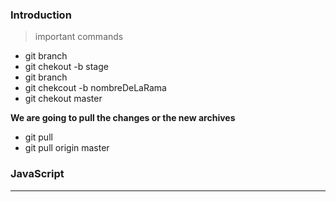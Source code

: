 ### Introduction

> important commands 


* git branch
* git chekout -b stage 
* git branch
* git chekcout -b nombreDeLaRama
* git chekout master



**We are going to pull the changes or the new archives**

* git pull 
* git pull origin master 



### JavaScript


****